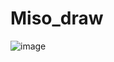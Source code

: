 # Miso_draw
![image](https://github.com/TeamMiso/Miso_draw/assets/101445027/898c0bd9-6c9e-4e28-aa78-5734e50d4ac5)


